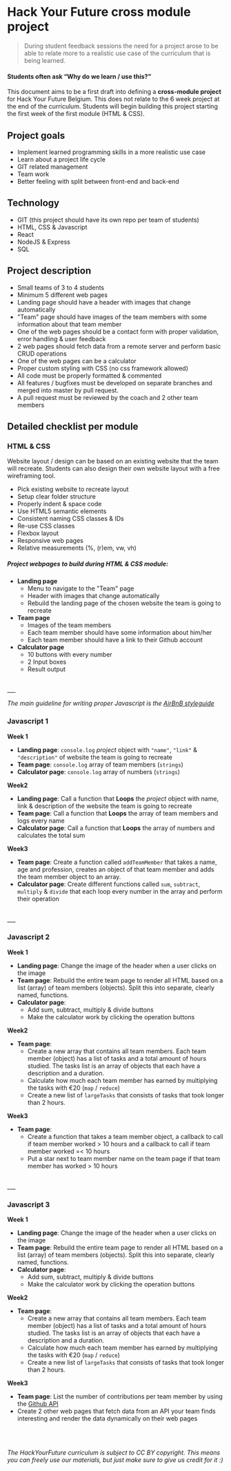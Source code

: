 # Hack Your Future cross module project

> During student feedback sessions the need for a project arose to be able to relate more to a realistic use case of the curriculum that is being learned.
 
#### Students often ask “Why do we learn / use this?”

This document aims to be a first draft into defining a **cross-module project** for Hack Your Future Belgium. This does not relate to the 6 week project at the end of the curriculum. Students will begin building this project starting the first week of the first module (HTML & CSS).


## Project goals


* Implement learned programming skills in a more realistic use case
* Learn about a project life cycle
* GIT related management
* Team work
* Better feeling with split between front-end and back-end

## Technology

* GIT (this project should have its own repo per team of students)
* HTML, CSS & Javascript
* React
* NodeJS & Express
* SQL


## Project description

* Small teams of 3 to 4 students
* Minimum 5 different web pages
* Landing page should have a header with images that change automatically
* "Team" page should have images of the team members with some information about that team member
* One of the web pages should be a contact form with proper validation, error handling & user feedback
* 2 web pages should fetch data from a remote server and perform basic CRUD operations
* One of the web pages can be a calculator
* Proper custom styling with CSS (no css framework allowed)
* All code must be properly formatted & commented
* All features / bugfixes must be developed on separate branches and merged into master by pull request.
* A pull request must be reviewed by the coach and 2 other team members

## Detailed checklist per module
### HTML & CSS

Website layout / design can be based on an existing website that the team will recreate. Students can also design their own website layout with a free wireframing tool.

* Pick existing website to recreate layout
* Setup clear folder structure
* Properly indent & space code
* Use HTML5 semantic elements
* Consistent naming CSS classes & IDs
* Re-use CSS classes
* Flexbox layout
* Responsive web pages
* Relative measurements (%, (r)em, vw, vh)

##### Project webpages to build during HTML & CSS module:

* **Landing page**
  * Menu to navigate to the "Team" page
  * Header with images that change automatically
  * Rebuild the landing page of the chosen website the team is going to recreate
* **Team page** 
  * Images of the team members 
  * Each team member should have some information about him/her
  * Each team member should have a link to their Github account
* **Calculator page**
  * 10 buttons with every number
  * 2 Input boxes
  * Result output

<br>
___
<br>

*The main guideline for writing proper Javascript is the 
[AirBnB styleguide](https://github.com/airbnb/javascript)*

### Javascript 1

**Week 1**

* **Landing page**: `console.log` *project* object with `"name"`, `"link"` & `"description"` of website the team is going to recreate
* **Team page**: `console.log` array of team members (`strings`)
* **Calculator page**: `console.log` array of numbers (`strings`)


**Week2**

* **Landing page**: Call a function that **Loops** the *project* object with name, link & description of the website the team is going to recreate
* **Team page**: Call a function that **Loops** the array of team members and logs every name
* **Calculator page**: Call a function that **Loops** the array of numbers and calculates the total sum

**Week3**

* **Team page**: Create a function called `addTeamMember` that takes a name, age and profession, creates an object of that team member and adds the team member object to an array.
* **Calculator page**: Create different functions called `sum`, `subtract`, `multiply` & `divide` that each loop every number in the array and perform their operation


<br>
___
<br>

### Javascript 2

**Week 1**

* **Landing page**: Change the image of the header when a user clicks on the image
* **Team page**: Rebuild the entire team page to render all HTML based on a list (array) of team members (objects). Split this into separate, clearly named, functions.
* **Calculator page**: 
  * Add sum, subtract, multiply & divide buttons
  * Make the calculator work by clicking the operation buttons

**Week2**

* **Team page**: 
  * Create a new array that contains all team members. Each team member (object) has a list of tasks and a total amount of hours studied. The tasks list is an array of objects that each have a description and a duration.
  * Calculate how much each team member has earned by multiplying the tasks with €20 (`map` / `reduce`)
  * Create a new list of `largeTasks` that consists of tasks that took longer than 2 hours.

**Week3**

* **Team page**: 
  * Create a function that takes a team member object, a callback to call if team member worked > 10 hours and a callback to call if team member worked =< 10 hours
  * Put a star next to team member name on the team page if that team member has worked > 10 hours

<br>
___
<br>

### Javascript 3

**Week 1**

* **Landing page**: Change the image of the header when a user clicks on the image
* **Team page**: Rebuild the entire team page to render all HTML based on a list (array) of team members (objects). Split this into separate, clearly named, functions.
* **Calculator page**: 
  * Add sum, subtract, multiply & divide buttons
  * Make the calculator work by clicking the operation buttons

**Week2**

* **Team page**: 
  * Create a new array that contains all team members. Each team member (object) has a list of tasks and a total amount of hours studied. The tasks list is an array of objects that each have a description and a duration.
  * Calculate how much each team member has earned by multiplying the tasks with €20 (`map` / `reduce`)
  * Create a new list of `largeTasks` that consists of tasks that took longer than 2 hours.

**Week3**

* **Team page**: List the number of contributions per team member by using the [Github API](https://developer.github.com/v3/guides/getting-started/)
* Create 2 other web pages that fetch data from an API your team finds interesting and render the data dynamically on their web pages

<br><br>

*The HackYourFuture curriculum is subject to CC BY copyright. This means you can freely use our materials, but just make sure to give us credit for it :)*